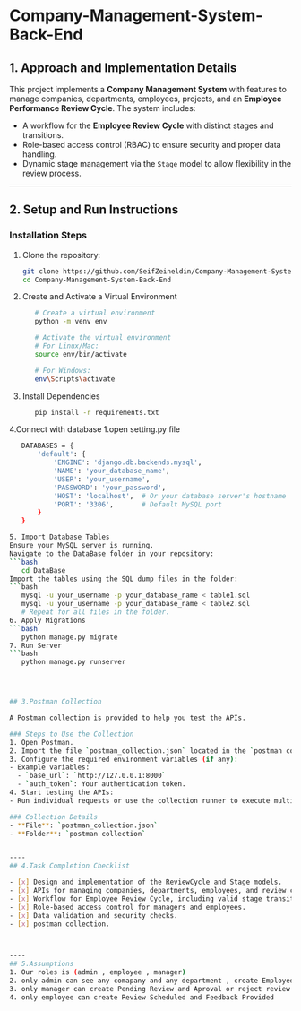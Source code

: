 # Company-Management-System-Back-End

## 1. Approach and Implementation Details

This project implements a **Company Management System** with features to manage companies, departments, employees, projects, and an **Employee Performance Review Cycle**. The system includes:
- A workflow for the **Employee Review Cycle** with distinct stages and transitions.
- Role-based access control (RBAC) to ensure security and proper data handling.
- Dynamic stage management via the `Stage` model to allow flexibility in the review process.

---

## 2. Setup and Run Instructions



### Installation Steps
1. Clone the repository:
   ```bash
   git clone https://github.com/SeifZeineldin/Company-Management-System-Back-End.git
   cd Company-Management-System-Back-End
2. Create and Activate a Virtual Environment
   ```bash
      # Create a virtual environment
      python -m venv env

      # Activate the virtual environment
      # For Linux/Mac:
      source env/bin/activate

      # For Windows:
      env\Scripts\activate
3. Install Dependencies
   ```bash
      pip install -r requirements.txt
4.Connect with database
   1.open setting.py file
   ```bash
      DATABASES = {
          'default': {
              'ENGINE': 'django.db.backends.mysql',
              'NAME': 'your_database_name',
              'USER': 'your_username',
              'PASSWORD': 'your_password',
              'HOST': 'localhost',  # Or your database server's hostname
              'PORT': '3306',       # Default MySQL port
          }
      }

5. Import Database Tables
   Ensure your MySQL server is running.
   Navigate to the DataBase folder in your repository:
   ```bash
      cd DataBase
   Import the tables using the SQL dump files in the folder:
   ```bash
      mysql -u your_username -p your_database_name < table1.sql
      mysql -u your_username -p your_database_name < table2.sql
      # Repeat for all files in the folder.
6. Apply Migrations
   ```bash
      python manage.py migrate
7. Run Server
```bash
      python manage.py runserver




## 3.Postman Collection

A Postman collection is provided to help you test the APIs.

### Steps to Use the Collection
1. Open Postman.
2. Import the file `postman_collection.json` located in the `postman collection` folder.
3. Configure the required environment variables (if any):
   - Example variables:
     - `base_url`: `http://127.0.0.1:8000`
     - `auth_token`: Your authentication token.
4. Start testing the APIs:
   - Run individual requests or use the collection runner to execute multiple requests.

### Collection Details
- **File**: `postman_collection.json`
- **Folder**: `postman collection`


----
## 4.Task Completion Checklist

 - [x] Design and implementation of the ReviewCycle and Stage models.
 - [x] APIs for managing companies, departments, employees, and review cycles.
 - [x] Workflow for Employee Review Cycle, including valid stage transitions.
 - [x] Role-based access control for managers and employees.
 - [x] Data validation and security checks.
 - [x] postman collection.



----
## 5.Assumptions
1. Our roles is (admin , employee , manager)
2. only admin can see any comapany and any department , create Employee and assigned he to account 
3. only manager can create Pending Review and Aproval or reject review
4. only employee can create Review Scheduled and Feedback Provided









